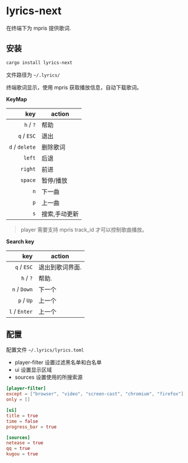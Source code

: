 # lyrics-next

在终端下为 mpris 提供歌词.

## 安装

```sh
cargo install lyrics-next
```

文件路径为 `~/.lyrics/`

终端歌词显示，使用 mpris 获取播放信息，自动下载歌词。

**KeyMap**

key            | action 
--------------:|------
`h` / `?`      | 帮助
`q` / `ESC`    | 退出
`d` / `delete` | 删除歌词
`left`         | 后退
`right`        | 前进
`space`        | 暂停/播放
`n`            | 下一曲
`p`            | 上一曲
`s`            | 搜索,手动更新

> player 需要支持 mpris track_id 才可以控制歌曲播放。

**Search key**

key            | action 
--------------:|------
`q` / `ESC`    | 退出到歌词界面.
`h` / `?`      | 帮助.
`n` / `Down`   |下一个
`p` / `Up`     |上一个
`l` / `Enter`  |上一个

## 配置

配置文件 `~/.lyrics/lyrics.toml`

- player-filter 设置过滤黑名单和白名单
- ui 设置显示区域
- sources 设置使用的所搜索源

```toml
[player-filter]
except = ["browser", "video", "screen-cast", "chromium", "firefox"]
only = []

[ui]
title = true
time = false
progress_bar = true

[sources]
netease = true
qq = true
kugou = true
```
